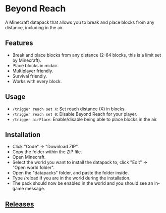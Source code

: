 # Beyond Reach
A Minecraft datapack that allows you to break and place blocks from any distance, including in the air.

## Features
* Break and place blocks from any distance (2-64 blocks, this is a limit set by Minecraft).
* Place blocks in midair.
* Multiplayer friendly.
* Survival friendly.
* Works with every block.

## Usage
* ```/trigger reach set X```: Set reach distance (X) in blocks.
* ```/trigger reach set 0```: Disable Beyond Reach for your player.
* ```/trigger airPlace```: Enable/disable being able to place blocks in the air.

## Installation
* Click "Code" -> "Download ZIP".
* Copy the folder within the ZIP file.
* Open Minecraft.
* Select the world you want to install the datapack to, click "Edit" -> "Open world folder".
* Open the "datapacks" folder, and paste the folder inside.
* Type /reload if you are in the world during the installation.
* The pack should now be enabled in the world and you should see an in-game message.

## [Releases](https://github.com/TechnoBro03/BeyondReach/releases)
